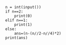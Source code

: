     n = int(input())
    if n==2:
        print(0)
    elif n==1:
        print(1)
    else:
        ans=(n-(n//2-n//4)*2)
    print(ans)
